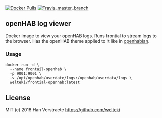 [![Docker Pulls](https://img.shields.io/docker/pulls/welteki/frontail-openhab.svg)](https://hub.docker.com/r/welteki/frontail-openhab)
[![Travis_master_branch](https://travis-ci.org/welteki/docker_frontail_openhab.svg?branch=master)](https://travis-ci.org/welteki/docker_frontail_openhab/branches)

## openHAB log viewer

Docker image to view your openHAB logs. Runs frontial to stream logs to the browser. Has the openHAB theme applied to it like in [openhabian](https://www.openhab.org/docs/installation/openhabian.html).

### Usage

```
docker run -d \
  --name frontail-openhab \
  -p 9001:9001 \
  -v /opt/openhab/userdate/logs:/openhab/userdata/logs \
  welteki/frontial-openhab:latest
```

## License

MIT (c) 2018 Han Verstraete https://github.com/welteki
